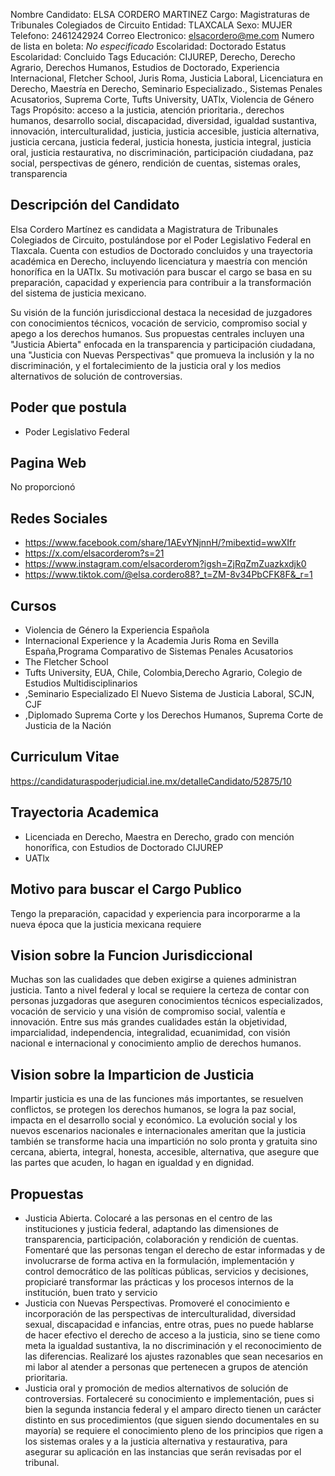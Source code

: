 Nombre Candidato: ELSA CORDERO MARTINEZ
Cargo: Magistraturas de Tribunales Colegiados de Circuito
Entidad: TLAXCALA
Sexo: MUJER
Telefono: 2461242924
Correo Electronico: elsacordero@me.com
Numero de lista en boleta: *No especificado*
Escolaridad: Doctorado
Estatus Escolaridad: Concluido
Tags Educación: CIJUREP, Derecho, Derecho Agrario, Derechos Humanos, Estudios de Doctorado, Experiencia Internacional, Fletcher School, Juris Roma, Justicia Laboral, Licenciatura en Derecho, Maestría en Derecho, Seminario Especializado., Sistemas Penales Acusatorios, Suprema Corte, Tufts University, UATlx, Violencia de Género
Tags Propósito: acceso a la justicia, atención prioritaria., derechos humanos, desarrollo social, discapacidad, diversidad, igualdad sustantiva, innovación, interculturalidad, justicia, justicia accesible, justicia alternativa, justicia cercana, justicia federal, justicia honesta, justicia integral, justicia oral, justicia restaurativa, no discriminación, participación ciudadana, paz social, perspectivas de género, rendición de cuentas, sistemas orales, transparencia


## Descripción del Candidato 

Elsa Cordero Martínez es candidata a Magistratura de Tribunales Colegiados de Circuito, postulándose por el Poder Legislativo Federal en Tlaxcala. Cuenta con estudios de Doctorado concluidos y una trayectoria académica en Derecho, incluyendo licenciatura y maestría con mención honorífica en la UATlx. Su motivación para buscar el cargo se basa en su preparación, capacidad y experiencia para contribuir a la transformación del sistema de justicia mexicano.

Su visión de la función jurisdiccional destaca la necesidad de juzgadores con conocimientos técnicos, vocación de servicio, compromiso social y apego a los derechos humanos. Sus propuestas centrales incluyen una "Justicia Abierta" enfocada en la transparencia y participación ciudadana, una "Justicia con Nuevas Perspectivas" que promueva la inclusión y la no discriminación, y el fortalecimiento de la justicia oral y los medios alternativos de solución de controversias.


## Poder que postula

- Poder Legislativo Federal


## Pagina Web

No proporcionó


## Redes Sociales

- https://www.facebook.com/share/1AEvYNjnnH/?mibextid=wwXIfr
- https://x.com/elsacorderom?s=21
- https://www.instagram.com/elsacorderom?igsh=ZjRqZmZuazkxdjk0
- https://www.tiktok.com/@elsa.cordero88?_t=ZM-8v34PbCFK8F&_r=1


## Cursos

- Violencia de Género la Experiencia Española
- Internacional Experience y la Academia Juris Roma en Sevilla España,Programa Comparativo de Sistemas Penales Acusatorios
- The Fletcher School
- Tufts University, EUA, Chile, Colombia,Derecho Agrario, Colegio de Estudios Multidisciplinarios
- ,Seminario Especializado El Nuevo Sistema de Justicia Laboral, SCJN, CJF
- ,Diplomado Suprema Corte y los Derechos Humanos, Suprema Corte de Justicia de la Nación


## Curriculum Vitae

https://candidaturaspoderjudicial.ine.mx/detalleCandidato/52875/10


## Trayectoria Academica

- Licenciada en Derecho, Maestra en Derecho, grado con mención honorífica, con Estudios de Doctorado CIJUREP
- UATlx


## Motivo para buscar el Cargo Publico

Tengo la preparación, capacidad y experiencia para incorporarme a la nueva época que la justicia mexicana requiere


## Vision sobre la Funcion Jurisdiccional

Muchas son las cualidades que deben exigirse a quienes administran justicia. Tanto a nivel federal y local se requiere la certeza de contar con personas juzgadoras que aseguren conocimientos técnicos especializados, vocación de servicio y una visión de compromiso social, valentía e innovación. Entre sus más grandes cualidades están la objetividad, imparcialidad, independencia, integralidad, ecuanimidad, con visión nacional e internacional y conocimiento amplio de derechos humanos.


## Vision sobre la Imparticion de Justicia

Impartir justicia es una de las funciones más importantes, se resuelven conflictos, se protegen los derechos humanos, se logra la paz social, impacta en el desarrollo social y económico. La evolución social y los nuevos escenarios nacionales e internacionales ameritan que la justicia también se transforme hacia una impartición no solo pronta y gratuita sino cercana, abierta, integral, honesta, accesible, alternativa, que asegure que las partes que acuden, lo hagan en igualdad y en dignidad.


## Propuestas

- Justicia Abierta. Colocaré a las personas en el centro de las instituciones y justicia federal, adaptando las dimensiones de transparencia, participación, colaboración y rendición de cuentas. Fomentaré que las personas tengan el derecho de estar informadas y de involucrarse de forma activa en la formulación, implementación y control democrático de las políticas públicas, servicios y decisiones, propiciaré transformar las prácticas y los procesos internos de la institución, buen trato y servicio
- Justicia con Nuevas Perspectivas. Promoveré el conocimiento e incorporación de las perspectivas de interculturalidad, diversidad sexual, discapacidad e infancias, entre otras, pues no puede hablarse de hacer efectivo el derecho de acceso a la justicia, sino se tiene como meta la igualdad sustantiva, la no discriminación y el reconocimiento de las diferencias. Realizaré los ajustes razonables que sean necesarios en mi labor al atender a personas que pertenecen a grupos de atención prioritaria.
- Justicia oral y promoción de medios alternativos de solución de controversias. Fortaleceré su conocimiento e implementación, pues si bien la segunda instancia federal y el amparo directo tienen un carácter distinto en sus procedimientos (que siguen siendo documentales en su mayoría) se requiere el conocimiento pleno de los principios que rigen a los sistemas orales y a la justicia alternativa y restaurativa, para asegurar su aplicación en las instancias que serán revisadas por el tribunal.


